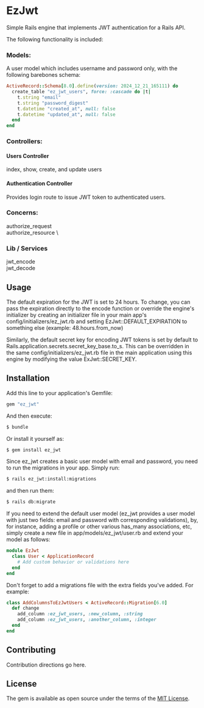 # EzJwt

Simple Rails engine that implements JWT authentication for a Rails API.

The following functionality is included:

### Models:

A user model which includes username and password only, with the following barebones schema:

```ruby
ActiveRecord::Schema[8.0].define(version: 2024_12_21_165111) do
  create_table "ez_jwt_users", force: :cascade do |t|
    t.string "email"
    t.string "password_digest"
    t.datetime "created_at", null: false
    t.datetime "updated_at", null: false
  end
end
```

### Controllers:

#### Users Controller

index, show, create, and update users

#### Authentication Controller

Provides login route to issue JWT token to authenticated users.

### Concerns:

authorize_request \
authorize_resource \

### Lib / Services

jwt_encode \
jwt_decode

## Usage

The default expiration for the JWT is set to 24 hours. To change, you can pass the expiration directly to the encode function or override the engine's initializer by creating an initializer file in your main app's config/initializers/ez_jwt.rb and setting EzJwt::DEFAULT_EXPIRATION to something else (example: 48.hours.from_now)

Similarly, the default secret key for encoding JWT tokens is set by default to Rails.application.secrets.secret_key_base.to_s. This can be overridden in the same config/initializers/ez_jwt.rb file in the main application using this engine by modifying the value ExJwt::SECRET_KEY.

## Installation

Add this line to your application's Gemfile:

```ruby
gem "ez_jwt"
```

And then execute:

```bash
$ bundle
```

Or install it yourself as:

```bash
$ gem install ez_jwt
```

Since ez_jwt creates a basic user model with email and password, you need to run the migrations in your app. Simply run:

```bash
$ rails ez_jwt:install:migrations
```

and then run them:

```bash
$ rails db:migrate
```

If you need to extend the default user model (ez_jwt provides a user model with just two fields: email and password with corresponding validations), by, for instance, adding a profile or other various has_many associations, etc, simply create a new file in app/models/ez_jwt/user.rb and extend your model as follows:

```ruby
module EzJwt
  class User < ApplicationRecord
    # Add custom behavior or validations here
  end
end

```

Don't forget to add a migrations file with the extra fields you've added. For example:

```ruby
class AddColumnsToEzJwtUsers < ActiveRecord::Migration[6.0]
  def change
    add_column :ez_jwt_users, :new_column, :string
    add_column :ez_jwt_users, :another_column, :integer
  end
end

```

## Contributing

Contribution directions go here.

## License

The gem is available as open source under the terms of the [MIT License](https://opensource.org/licenses/MIT).
